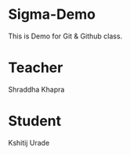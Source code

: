 # Sigma-Demo
This is Demo for Git &amp; Github class.

 # Teacher 
 Shraddha Khapra

# Student
Kshitij Urade